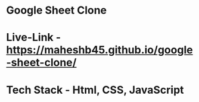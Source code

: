 # Google Sheet Clone 

# Live-Link - https://maheshb45.github.io/google-sheet-clone/

# Tech Stack - Html, CSS, JavaScript
